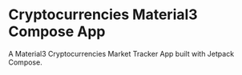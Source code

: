 # Cryptocurrencies Material3 Compose App
A Material3 Cryptocurrencies Market Tracker App built with Jetpack Compose.
